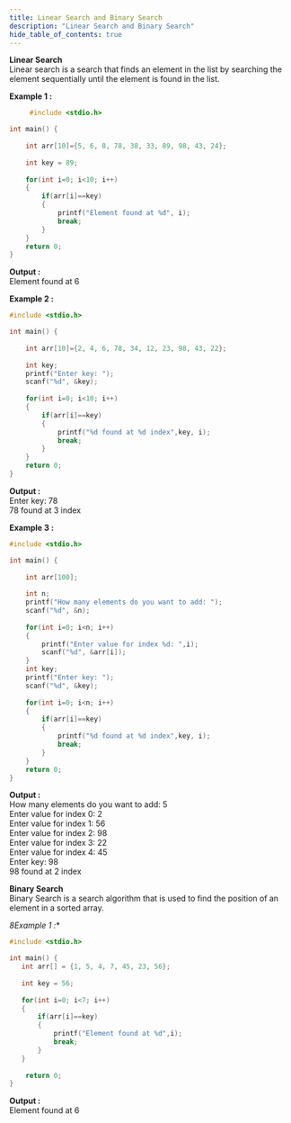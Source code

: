 ```yaml
---
title: Linear Search and Binary Search
description: "Linear Search and Binary Search"
hide_table_of_contents: true
---
```


**Linear Search**  
Linear search is a search that finds an element in the list by searching the element sequentially until the element is found in the list.

**Example 1 :**

```c
     #include <stdio.h>

int main() {
    
    int arr[10]={5, 6, 8, 78, 38, 33, 89, 98, 43, 24};
    
    int key = 89; 
    
    for(int i=0; i<10; i++)
    {
        if(arr[i]==key)
        {
            printf("Element found at %d", i);
            break;
        }
    }
    return 0;
}
```
**Output :**  
Element found at 6

**Example 2 :**

```c
#include <stdio.h>

int main() {
    
    int arr[10]={2, 4, 6, 78, 34, 12, 23, 98, 43, 22};
    
    int key; 
    printf("Enter key: ");
    scanf("%d", &key);
    
    for(int i=0; i<10; i++)
    {
        if(arr[i]==key)
        {
            printf("%d found at %d index",key, i);
            break;
        }
    }
    return 0;
}
```

**Output :**  
Enter key: 78  
78 found at 3 index

**Example 3 :**

```c
#include <stdio.h>

int main() {
    
    int arr[100];
    
    int n; 
    printf("How many elements do you want to add: ");
    scanf("%d", &n);
    
    for(int i=0; i<n; i++)
    {
        printf("Enter value for index %d: ",i);
        scanf("%d", &arr[i]);
    }
    int key;
    printf("Enter key: ");
    scanf("%d", &key);
    
    for(int i=0; i<n; i++)
    {
        if(arr[i]==key)
        {
            printf("%d found at %d index",key, i);
            break;
        }
    }
    return 0;
}
```

**Output :**  
How many elements do you want to add: 5  
Enter value for index 0: 2  
Enter value for index 1: 56  
Enter value for index 2: 98  
Enter value for index 3: 22  
Enter value for index 4: 45  
Enter key: 98  
98 found at 2 index

**Binary Search**  
Binary Search is a search algorithm that is used to find the position of an element in a sorted array.

*8Example 1 :**

```c
#include <stdio.h>

int main() {
   int arr[] = {1, 5, 4, 7, 45, 23, 56};
   
   int key = 56;
   
   for(int i=0; i<7; i++)
   {
       if(arr[i]==key)
       {
           printf("Element found at %d",i);
           break;
       }
   }
    
    return 0;
}
```

**Output :**   
Element found at 6



       